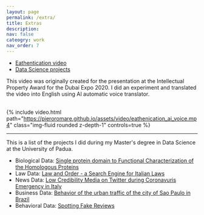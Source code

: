 ```yaml
---
layout: page
permalink: /extra/
title: Extras
description: 
nav: false
cateogry: work
nav_order: 7
---
```



<html>

<head>
    <title>Extra</title>
</head>

<body>
<!-- _pages/extra.md -->
    <div class="navbar">
        <ul>
            <li><a href="#Eathentication video">Eathentication video</a></li>
            <li><a href="#Master's projects">Data Science projects</a></li>     
        </ul>
    </div>

<p id="Eathentication video"></p>
This video was originally created for the presentation at the Intellectual Property Award for the Dubai Expo 2020. I did an experiment and translated the video into English using AI automatic voice translator.<br><br>

{% include video.html path="https://pieroromare.github.io/assets/video/eathenication_ai_voice.mp4" class="img-fluid rounded z-depth-1" controls=true %}

<hr>

<p id="Master's projects"></p>
This is a list of the projects I did during my Master's degree in Data Science at the University of Padua.
<ul>
    <li>Biological Data: <a href="https://pieroromare.github.io/assets/pdf/biological_data.pdf"> Single protein domain to Functional Characterization of the Homologous Proteins</a></li>
    <li>Law Data: <a href="https://pieroromare.github.io/assets/pdf/law_data.pdf">Law and Order - a Search Engine for Italian Laws</a></li>
    <li>News Data: <a href="https://pieroromare.github.io/assets/pdf/news_data.pdf">Low Credibility Media on Twitter during Coronavuris Emergency in Italy</a></li>
    <li>Business Data: <a href="https://pieroromare.github.io/assets/pdf/business_data.pdf">Behavior of the urban traffic of the city of Sao Paulo in Brazil</a></li>
    <li>Behavioral Data: <a href="https://pieroromare.github.io/assets/pdf/behavioral_data.pdf">Spotting Fake Reviews</a></li>